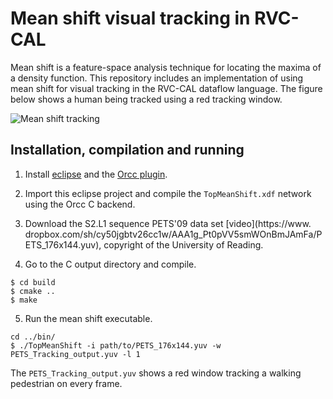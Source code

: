 # Mean shift visual tracking in RVC-CAL

Mean shift is a feature-space analysis technique for locating the
maxima of a density function. This repository includes an
implementation of using mean shift for visual tracking in the RVC-CAL
dataflow language. The figure below shows a human being tracked using
a red tracking window.

![Mean shift tracking](http://www.macs.hw.ac.uk/~rs46/files/meanshift-tracking.png)

## Installation, compilation and running

1. Install [eclipse](https://www.eclipse.org) and the [Orcc
   plugin](http://orcc.sourceforge.net).

2. Import this eclipse project and compile the `TopMeanShift.xdf`
   network using the Orcc C backend.

3. Download the S2.L1 sequence PETS'09 data set [video](https://www.
dropbox.com/sh/cy50jgbtv26cc1w/AAA1g_Pt0pVV5smWOnBmJAmFa/PETS_176x144.yuv),
   copyright of the University of Reading.

4. Go to the C output directory and compile.

```
$ cd build
$ cmake ..
$ make
```

5. Run the mean shift executable.

```
cd ../bin/
$ ./TopMeanShift -i path/to/PETS_176x144.yuv -w PETS_Tracking_output.yuv -l 1
```

The `PETS_Tracking_output.yuv` shows a red window tracking a walking pedestrian on every frame.
